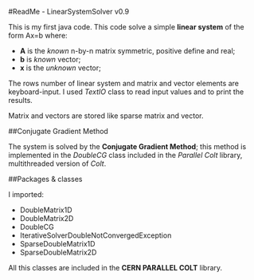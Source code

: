 #ReadMe - LinearSystemSolver v0.9

This is my first java code.
This code solve a simple **linear system** of the form Ax=b where:

* **A** is the *known* n-by-n matrix symmetric, positive define and real;
* **b** is *known* vector;
* **x** is the *unknown* vector;

The rows number of linear system and matrix and vector elements are keyboard-input. I used *TextIO* class to read input values and to print the results.

Matrix and vectors are stored like sparse matrix and vector.

##Conjugate Gradient Method

The system is solved by the **Conjugate Gradient Method**; this method is implemented in the *DoubleCG* class included in the *Parallel Colt* library, multithreaded version of *Colt*.


##Packages & classes

I imported:

* DoubleMatrix1D
* DoubleMatrix2D
* DoubleCG
* IterativeSolverDoubleNotConvergedException
* SparseDoubleMatrix1D
* SparseDoubleMatrix2D

All this classes are included in the **CERN PARALLEL COLT** library.   
